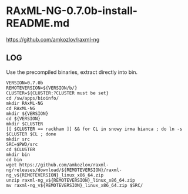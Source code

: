 RAxML-NG-0.7.0b-install-README.md
=================================

<https://github.com/amkozlov/raxml-ng>

LOG
---

Use the precompiled binaries, extract directly into bin.

    VERSION=0.7.0b
    REMOTEVERSION=${VERSION/b/}
    CLUSTER=${CLUSTER:?CLUSTER must be set}
    cd /sw/apps/bioinfo/
    mkdir RAxML-NG
    cd RAxML-NG
    mkdir ${VERSION}
    cd ${VERSION}
    mkdir $CLUSTER
    [[ $CLUSTER == rackham ]] && for CL in snowy irma bianca ; do ln -s $CLUSTER $CL ; done
    mkdir src
    SRC=$PWD/src
    cd $CLUSTER
    mkdir bin
    cd bin
    wget https://github.com/amkozlov/raxml-ng/releases/download/${REMOTEVERSION}/raxml-ng_v${REMOTEVERSION}_linux_x86_64.zip
    unzip raxml-ng_v${REMOTEVERSION}_linux_x86_64.zip
    mv raxml-ng_v${REMOTEVERSION}_linux_x86_64.zip $SRC/

